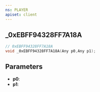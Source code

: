 ```yaml
---
ns: PLAYER
apiset: client
---
```

## _0xEBFF94328FF7A18A

```c
// 0xEBFF94328FF7A18A
void _0xEBFF94328FF7A18A(Any p0,Any p1);
```


## Parameters
* **p0**:
* **p1**: